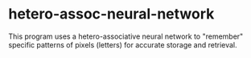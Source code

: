 # hetero-assoc-neural-network
This program uses a hetero-associative neural network to "remember" specific patterns of pixels (letters) for accurate storage and retrieval.
